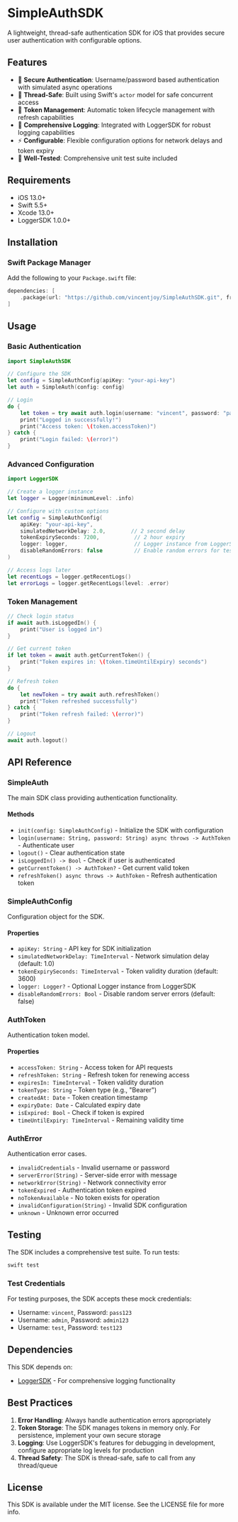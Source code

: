 # SimpleAuthSDK

A lightweight, thread-safe authentication SDK for iOS that provides secure user authentication with configurable options.

## Features

- 🔐 **Secure Authentication**: Username/password based authentication with simulated async operations
- 🧵 **Thread-Safe**: Built using Swift's `actor` model for safe concurrent access
- 🔄 **Token Management**: Automatic token lifecycle management with refresh capabilities
- 📝 **Comprehensive Logging**: Integrated with LoggerSDK for robust logging capabilities
- ⚡ **Configurable**: Flexible configuration options for network delays and token expiry
- 🧪 **Well-Tested**: Comprehensive unit test suite included

## Requirements

- iOS 13.0+
- Swift 5.5+
- Xcode 13.0+
- LoggerSDK 1.0.0+

## Installation

### Swift Package Manager

Add the following to your `Package.swift` file:

```swift
dependencies: [
    .package(url: "https://github.com/vincentjoy/SimpleAuthSDK.git", from: "1.0.5")
]
```

## Usage

### Basic Authentication

```swift
import SimpleAuthSDK

// Configure the SDK
let config = SimpleAuthConfig(apiKey: "your-api-key")
let auth = SimpleAuth(config: config)

// Login
do {
    let token = try await auth.login(username: "vincent", password: "pass123")
    print("Logged in successfully!")
    print("Access token: \(token.accessToken)")
} catch {
    print("Login failed: \(error)")
}
```

### Advanced Configuration

```swift
import LoggerSDK

// Create a logger instance
let logger = Logger(minimumLevel: .info)

// Configure with custom options
let config = SimpleAuthConfig(
    apiKey: "your-api-key",
    simulatedNetworkDelay: 2.0,        // 2 second delay
    tokenExpirySeconds: 7200,           // 2 hour expiry
    logger: logger,                     // Logger instance from LoggerSDK
    disableRandomErrors: false          // Enable random errors for testing
)

// Access logs later
let recentLogs = logger.getRecentLogs()
let errorLogs = logger.getRecentLogs(level: .error)
```

### Token Management

```swift
// Check login status
if await auth.isLoggedIn() {
    print("User is logged in")
}

// Get current token
if let token = await auth.getCurrentToken() {
    print("Token expires in: \(token.timeUntilExpiry) seconds")
}

// Refresh token
do {
    let newToken = try await auth.refreshToken()
    print("Token refreshed successfully")
} catch {
    print("Token refresh failed: \(error)")
}

// Logout
await auth.logout()
```

## API Reference

### SimpleAuth

The main SDK class providing authentication functionality.

#### Methods

- `init(config: SimpleAuthConfig)` - Initialize the SDK with configuration
- `login(username: String, password: String) async throws -> AuthToken` - Authenticate user
- `logout()` - Clear authentication state
- `isLoggedIn() -> Bool` - Check if user is authenticated
- `getCurrentToken() -> AuthToken?` - Get current valid token
- `refreshToken() async throws -> AuthToken` - Refresh authentication token

### SimpleAuthConfig

Configuration object for the SDK.

#### Properties

- `apiKey: String` - API key for SDK initialization
- `simulatedNetworkDelay: TimeInterval` - Network simulation delay (default: 1.0)
- `tokenExpirySeconds: TimeInterval` - Token validity duration (default: 3600)
- `logger: Logger?` - Optional Logger instance from LoggerSDK
- `disableRandomErrors: Bool` - Disable random server errors (default: false)

### AuthToken

Authentication token model.

#### Properties

- `accessToken: String` - Access token for API requests
- `refreshToken: String` - Refresh token for renewing access
- `expiresIn: TimeInterval` - Token validity duration
- `tokenType: String` - Token type (e.g., "Bearer")
- `createdAt: Date` - Token creation timestamp
- `expiryDate: Date` - Calculated expiry date
- `isExpired: Bool` - Check if token is expired
- `timeUntilExpiry: TimeInterval` - Remaining validity time

### AuthError

Authentication error cases.

- `invalidCredentials` - Invalid username or password
- `serverError(String)` - Server-side error with message
- `networkError(String)` - Network connectivity error
- `tokenExpired` - Authentication token expired
- `noTokenAvailable` - No token exists for operation
- `invalidConfiguration(String)` - Invalid SDK configuration
- `unknown` - Unknown error occurred

## Testing

The SDK includes a comprehensive test suite. To run tests:

```bash
swift test
```

### Test Credentials

For testing purposes, the SDK accepts these mock credentials:
- Username: `vincent`, Password: `pass123`
- Username: `admin`, Password: `admin123`
- Username: `test`, Password: `test123`

## Dependencies

This SDK depends on:
- [LoggerSDK](https://github.com/yourusername/LoggerSDK.git) - For comprehensive logging functionality

## Best Practices

1. **Error Handling**: Always handle authentication errors appropriately
2. **Token Storage**: The SDK manages tokens in memory only. For persistence, implement your own secure storage
3. **Logging**: Use LoggerSDK's features for debugging in development, configure appropriate log levels for production
4. **Thread Safety**: The SDK is thread-safe, safe to call from any thread/queue

## License

This SDK is available under the MIT license. See the LICENSE file for more info.
